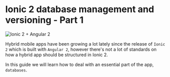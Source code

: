 # Ionic 2 database management and versioning - Part 1

![Ionic 2 + Angular 2](http://ionicframework.com/img/blog/ionic-angular-v2.jpg)

Hybrid mobile apps have been growing a lot lately since the release of `Ionic 2` which is built with `Angular 2`, however there's not a lot of standards on how a hybrid app should be structured in Ionic 2.

In this guide we will learn how to deal with an essential part of the app, `databases`.


